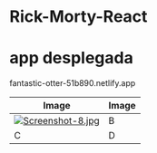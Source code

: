 # Rick-Morty-React

# app desplegada
fantastic-otter-51b890.netlify.app


|Image|Image|
|--------|--------|
| [![Screenshot-8.jpg](https://i.postimg.cc/6QNMzyZG/Screenshot-8.jpg)](https://postimg.cc/gxNy2cNY)   |    B    |
|    C    |    D    |
